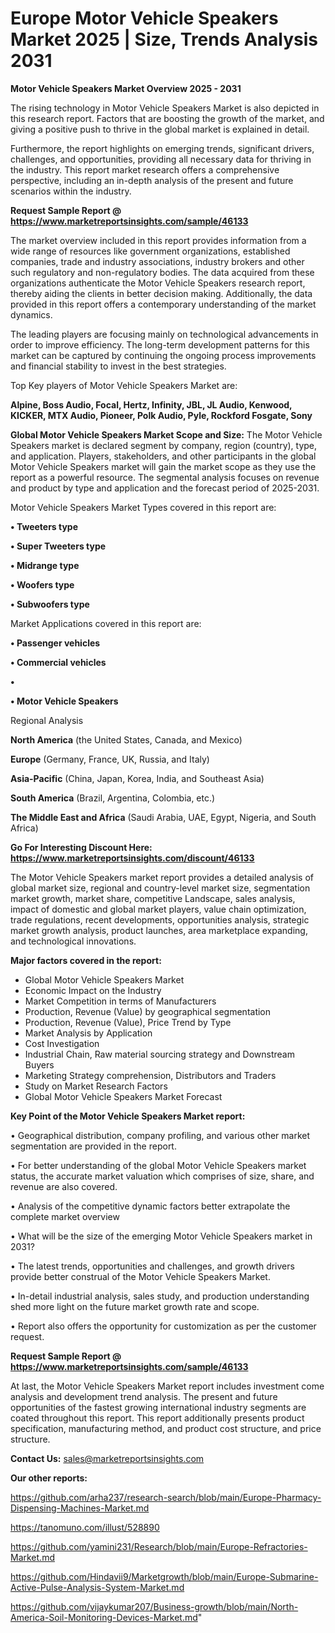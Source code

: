 # Europe Motor Vehicle Speakers Market 2025 | Size, Trends Analysis 2031

<Strong> Motor Vehicle Speakers Market Overview 2025 - 2031</strong>

The rising technology in Motor Vehicle Speakers Market is also depicted in this research report. Factors that are boosting the growth of the market, and giving a positive push to thrive in the global market is explained in detail.

Furthermore, the report highlights on emerging trends, significant drivers, challenges, and opportunities, providing all necessary data for thriving in the industry. This report market research offers a comprehensive perspective, including an in-depth analysis of the present and future scenarios within the industry.

<strong>Request Sample Report @ <a href=https://www.marketreportsinsights.com/sample/46133>https://www.marketreportsinsights.com/sample/46133</a></strong>

The market overview included in this report provides information from a wide range of resources like government organizations, established companies, trade and industry associations, industry brokers and other such regulatory and non-regulatory bodies. The data acquired from these organizations authenticate the Motor Vehicle Speakers research report, thereby aiding the clients in better decision making. Additionally, the data provided in this report offers a contemporary understanding of the market dynamics.

The leading players are focusing mainly on technological advancements in order to improve efficiency. The long-term development patterns for this market can be captured by continuing the ongoing process improvements and financial stability to invest in the best strategies.

Top Key players of Motor Vehicle Speakers Market are:

<strong>Alpine, Boss Audio, Focal, Hertz, Infinity, JBL, JL Audio, Kenwood, KICKER, MTX Audio, Pioneer, Polk Audio, Pyle, Rockford Fosgate, Sony</strong>

<strong><b>Global Motor Vehicle Speakers Market Scope and Size:</b></strong>
The Motor Vehicle Speakers market is declared segment by company, region (country), type, and application. Players, stakeholders, and other participants in the global Motor Vehicle Speakers market will gain the market scope as they use the report as a powerful resource. The segmental analysis focuses on revenue and product by type and application and the forecast period of 2025-2031.

Motor Vehicle Speakers Market Types covered in this report are:

<strong>•  Tweeters type

•  Super Tweeters type

•  Midrange type

•  Woofers type

•  Subwoofers type</strong>

Market Applications covered in this report are:

<strong>•  Passenger vehicles

•  Commercial vehicles

•  

•  Motor Vehicle Speakers</strong> 

Regional Analysis

<strong>North America</strong> (the United States, Canada, and Mexico)

<strong>Europe</strong> (Germany, France, UK, Russia, and Italy)

<strong>Asia-Pacific</strong> (China, Japan, Korea, India, and Southeast Asia)

<strong>South America</strong> (Brazil, Argentina, Colombia, etc.)

<strong>The Middle East and Africa</strong> (Saudi Arabia, UAE, Egypt, Nigeria, and South Africa)

<strong>Go For Interesting Discount Here: <a href=https://www.marketreportsinsights.com/discount/46133>https://www.marketreportsinsights.com/discount/46133</a></strong>

The Motor Vehicle Speakers market report provides a detailed analysis of global market size, regional and country-level market size, segmentation market growth, market share, competitive Landscape, sales analysis, impact of domestic and global market players, value chain optimization, trade regulations, recent developments, opportunities analysis, strategic market growth analysis, product launches, area marketplace expanding, and technological innovations.

<strong><b>Major factors covered in the report:</b></strong>
<ul>
  <li>Global Motor Vehicle Speakers Market </li>
  <li>Economic Impact on the Industry</li>
  <li>Market Competition in terms of Manufacturers</li>
  <li>Production, Revenue (Value) by geographical segmentation</li>
  <li>Production, Revenue (Value), Price Trend by Type</li>
  <li>Market Analysis by Application</li>
  <li>Cost Investigation</li>
  <li>Industrial Chain, Raw material sourcing strategy and Downstream Buyers</li>
  <li>Marketing Strategy comprehension, Distributors and Traders</li>
  <li>Study on Market Research Factors</li>
  <li>Global Motor Vehicle Speakers Market Forecast</li>
</ul>

<strong><b>Key Point of the Motor Vehicle Speakers Market report:</b></strong>

• Geographical distribution, company profiling, and various other market segmentation are provided in the report.

• For better understanding of the global Motor Vehicle Speakers market status, the accurate market valuation which comprises of size, share, and revenue are also covered.

• Analysis of the competitive dynamic factors better extrapolate the complete market overview

• What will be the size of the emerging Motor Vehicle Speakers market in 2031?

• The latest trends, opportunities and challenges, and growth drivers provide better construal of the Motor Vehicle Speakers Market.

• In-detail industrial analysis, sales study, and production understanding shed more light on the future market growth rate and scope.

• Report also offers the opportunity for customization as per the customer request.

<strong>Request Sample Report @ <a href=https://www.marketreportsinsights.com/sample/46133>https://www.marketreportsinsights.com/sample/46133</a></strong>

At last, the Motor Vehicle Speakers Market report includes investment come analysis and development trend analysis. The present and future opportunities of the fastest growing international industry segments are coated throughout this report. This report additionally presents product specification, manufacturing method, and product cost structure, and price structure.

<strong>Contact Us:</strong>
sales@marketreportsinsights.com

<strong>Our other reports:</strong>

<a href=https://github.com/arha237/research-search/blob/main/Europe-Pharmacy-Dispensing-Machines-Market.md>https://github.com/arha237/research-search/blob/main/Europe-Pharmacy-Dispensing-Machines-Market.md</a>

<a href=https://tanomuno.com/illust/528890>https://tanomuno.com/illust/528890</a>

<a href=https://github.com/yamini231/Research/blob/main/Europe-Refractories-Market.md>https://github.com/yamini231/Research/blob/main/Europe-Refractories-Market.md</a>

<a href=https://github.com/Hindavii9/Marketgrowth/blob/main/Europe-Submarine-Active-Pulse-Analysis-System-Market.md>https://github.com/Hindavii9/Marketgrowth/blob/main/Europe-Submarine-Active-Pulse-Analysis-System-Market.md</a>

<a href=https://github.com/vijaykumar207/Business-growth/blob/main/North-America-Soil-Monitoring-Devices-Market.md>https://github.com/vijaykumar207/Business-growth/blob/main/North-America-Soil-Monitoring-Devices-Market.md</a>"
